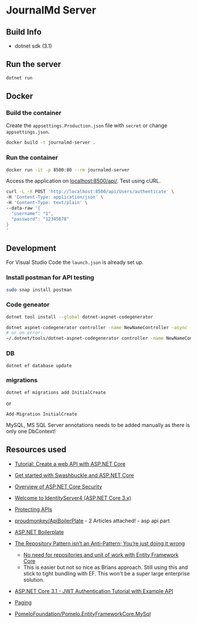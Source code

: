 # JournalMd Server

## Build Info

* dotnet sdk (3.1)

## Run the server

```sh
dotnet run
```

## Docker

### Build the container

Create the `appsettings.Production.json` file with `secret` or change `appsettings.json`.

```sh
docker build -t journalmd-server .
```

### Run the container

```sh
docker run -it -p 8500:80 --rm journalmd-server
```

Access the application on [localhost:8500/api/](http://localhost:8500/api/). Test using cURL.

```sh
curl -L -X POST 'http://localhost:8500/api/Users/authenticate' \
-H 'Content-Type: application/json' \
-H 'Content-Type: text/plain' \
--data-raw '{
  "username": "1",
  "password": "12345678"
}
'
```

## Development

For Visual Studio Code the `launch.json` is already set up.

### Install postman for API testing

```sh
sudo snap install postman
```

### Code geneator

```sh
dotnet tool install --global dotnet-aspnet-codegenerator
```

```sh
dotnet aspnet-codegenerator controller -name NewNameController -async -api -m NewNameModel -dc JournalMdServerContext -outDir Controllers
# or on error:
~/.dotnet/tools/dotnet-aspnet-codegenerator controller -name NewNameController -async -api -m NewNameModel -dc JournalMdServerContext -outDir Controllers
```

### DB

```
dotnet ef database update
```

### migrations

```
dotnet ef migrations add InitialCreate
```

or 

```
Add-Migration InitialCreate
```

MySQL, MS SQL Server annotations needs to be added manually as there is only one DbContext!

## Resources used

* [Tutorial: Create a web API with ASP.NET Core](https://docs.microsoft.com/en-us/aspnet/core/tutorials/first-web-api?view=aspnetcore-3.1&tabs=visual-studio-code)
* [Get started with Swashbuckle and ASP.NET Core](https://docs.microsoft.com/en-us/aspnet/core/tutorials/getting-started-with-swashbuckle?view=aspnetcore-3.1&tabs=visual-studio)
* [Overview of ASP.NET Core Security](https://docs.microsoft.com/en-us/aspnet/core/security/?view=aspnetcore-3.1)
* [Welcome to IdentityServer4 (ASP.NET Core 3.x)](http://docs.identityserver.io/en/latest/index.html)
* [Protecting APIs](http://docs.identityserver.io/en/latest/topics/apis.html)

* [proudmonkey/ApiBoilerPlate](https://github.com/proudmonkey/ApiBoilerPlate) - 2 Articles attached! - asp api part
* [ASP.NET Boilerplate](https://github.com/aspnetboilerplate/aspnetboilerplate/tree/dev/src)
* [The Repository Pattern isn’t an Anti-Pattern; You’re just doing it wrong](https://brianbu.com/2019/09/25/the-repository-pattern-isnt-an-anti-pattern-youre-just-doing-it-wrong/)
  * [No need for repositories and unit of work with Entity Framework Core](https://gunnarpeipman.com/ef-core-repository-unit-of-work/)
  * This is easier but not so nice as Brians approach. Still using this and stick to tight bundling with EF. This won't be a super large enterprise solution.
* [ASP.NET Core 3.1 - JWT Authentication Tutorial with Example API](https://jasonwatmore.com/post/2019/10/11/aspnet-core-3-jwt-authentication-tutorial-with-example-api)
* [Paging](https://gunnarpeipman.com/ef-core-paging/)

* [PomeloFoundation/Pomelo.EntityFrameworkCore.MySql](https://github.com/PomeloFoundation/Pomelo.EntityFrameworkCore.MySql)
